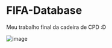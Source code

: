 # FIFA-Database
Meu trabalho final da cadeira de CPD :D

![image](https://github.com/thiagovitoo/FIFA-Database/assets/53987371/7638d2c0-092c-4d9c-a329-31e4f1520496)

